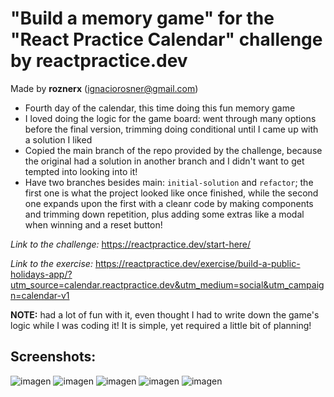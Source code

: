 # "Build a memory game" for the "React Practice Calendar" challenge by reactpractice.dev 

Made by **roznerx** (ignaciorosner@gmail.com)

- Fourth day of the calendar, this time doing this fun memory game
- I loved doing the logic for the game board: went through many options before the final version, trimming doing conditional until I came up with a solution I liked
- Copied the main branch of the repo provided by the challenge, because the original had a solution in another branch and I didn't want to get tempted into looking into it!
- Have two branches besides main: ```initial-solution``` and ```refactor```; the first one is what the project looked like once finished, while the second one expands upon the first with a cleanr code by making components and trimming down repetition, plus adding some extras like a modal when winning and a reset button!  

*Link to the challenge:* https://reactpractice.dev/start-here/ 

*Link to the exercise:* https://reactpractice.dev/exercise/build-a-public-holidays-app/?utm_source=calendar.reactpractice.dev&utm_medium=social&utm_campaign=calendar-v1

**NOTE:** had a lot of fun with it, even thought I had to write down the game's logic while I was coding it! It is simple, yet required a little bit of planning!

## Screenshots:

![imagen](https://github.com/user-attachments/assets/e7630af1-005e-4855-af30-60f03c550f7a)
![imagen](https://github.com/user-attachments/assets/3263ec2c-5a4f-474b-9096-cdb18ee2b616)
![imagen](https://github.com/user-attachments/assets/d309ee01-991a-4d8f-977a-36de4e734a69)
![imagen](https://github.com/user-attachments/assets/40e30299-4e8e-4247-847a-90d0fd5ab094)
![imagen](https://github.com/user-attachments/assets/534ffad0-f031-462e-9bf7-960316facdbd)
